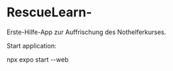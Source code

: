 # RescueLearn-

Erste-Hilfe-App zur Auffrischung des Nothelferkurses.

Start application:

npx expo start --web
